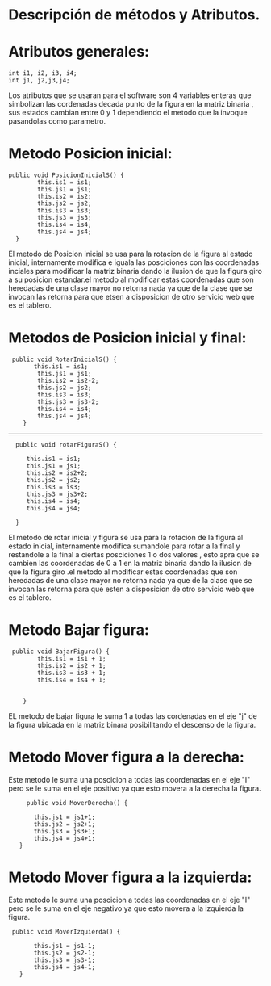 # Descripción de métodos y Atributos.
# Atributos generales:
```	
int i1, i2, i3, i4;
int j1, j2,j3,j4; 	
```
Los atributos que se usaran para el software  son 4 variables enteras que simbolizan las  cordenadas decada punto de la figura en la matriz binaria , sus estados cambian entre 0 y 1 dependiendo el metodo que la invoque pasandolas como parametro.

# Metodo Posicion inicial:
```
public void PosicionInicialS() {
        this.is1 = is1;
        this.js1 = js1;
        this.is2 = is2;
        this.js2 = js2;
        this.is3 = is3;
        this.js3 = js3;
        this.is4 = is4;
        this.js4 = js4;
  }
```
El metodo de Posicion inicial se usa para la rotacion de la figura al estado inicial, internamente modifica e iguala las posciciones con las coordenadas inciales para modificar la matriz binaria dando la ilusion de que la figura giro a su posicion estandar.el metodo al modificar estas coordenadas que son heredadas de una clase mayor no retorna nada ya que de la clase que se invocan las retorna para que etsen a disposicion de otro servicio web que es el tablero.
# Metodos de Posicion inicial y final:
```  
 public void RotarInicialS() {
       this.is1 = is1;
        this.js1 = js1;
        this.is2 = is2-2;
        this.js2 = js2;
        this.is3 = is3;
        this.js3 = js3-2;
        this.is4 = is4;
        this.js4 = js4;
    }
   ```
   ___
   ```
     public void rotarFiguraS() {

        this.is1 = is1;
        this.js1 = js1;
        this.is2 = is2+2;
        this.js2 = js2;
        this.is3 = is3;
        this.js3 = js3+2;
        this.is4 = is4;
        this.js4 = js4;
       
     }
```
El metodo de rotar inicial y figura se usa para la rotacion de la figura al estado inicial, internamente modifica sumandole para rotar a la final y restandole a la final a ciertas posciciones 1 o dos valores  , esto apra que se cambien las coordenadas de  0 a 1 en la matriz binaria dando la ilusion de que la figura giro .el metodo al modificar estas coordenadas que son heredadas de una clase mayor no retorna nada ya que de la clase que se invocan las retorna para que esten a disposicion de otro servicio web que es el tablero. 

# Metodo Bajar figura:
```
 public void BajarFigura() {
        this.is1 = is1 + 1;
        this.is2 = is2 + 1;
        this.is3 = is3 + 1;
        this.is4 = is4 + 1;


    }
   ```
EL metodo de bajar figura le suma 1 a todas las cordenadas en el eje "j" de la figura ubicada en la matriz binara posibilitando el descenso de la figura.
# Metodo Mover figura a la derecha:
Este metodo le suma una poscicion a todas las coordenadas en el eje "I" pero se le suma en el eje positivo ya que esto movera a la derecha la figura.
 ```
      public void MoverDerecha() {

        this.js1 = js1+1;
        this.js2 = js2+1;
        this.js3 = js3+1;
        this.js4 = js4+1;
    }
 ```
# Metodo Mover figura a la izquierda:
Este metodo le suma una poscicion a todas las coordenadas en el eje "I" pero se le suma en el eje negativo ya que esto movera a la izquierda la figura.
 ```
  public void MoverIzquierda() {

        this.js1 = js1-1;
        this.js2 = js2-1;
        this.js3 = js3-1;
        this.js4 = js4-1;
    }
 ```
